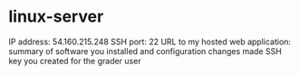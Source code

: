 # linux-server

IP address: 54.160.215.248
SSH port: 22
URL to my hosted web application:
summary of software you installed and configuration changes made
SSH key you created for the grader user

